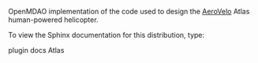 OpenMDAO implementation of the code used to design the [AeroVelo](http://www.aerovelo.com/)
Atlas human-powered helicopter.

To view the Sphinx documentation for this distribution, type:

plugin docs Atlas

